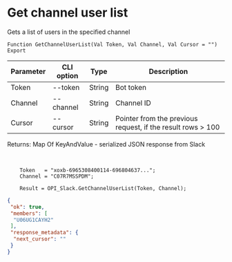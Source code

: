 ﻿---
sidebar_position: 2
---

# Get channel user list
 Gets a list of users in the specified channel



`Function GetChannelUserList(Val Token, Val Channel, Val Cursor = "") Export`

  | Parameter | CLI option | Type | Description |
  |-|-|-|-|
  | Token | --token | String | Bot token |
  | Channel | --channel | String | Channel ID |
  | Cursor | --cursor | String | Pointer from the previous request, if the result rows > 100 |

  
  Returns:  Map Of KeyAndValue - serialized JSON response from Slack

<br/>




```bsl title="Code example"
    Token   = "xoxb-6965308400114-696804637...";
    Channel = "C07R7MSSPDM";

    Result = OPI_Slack.GetChannelUserList(Token, Channel);
```
 



```json title="Result"
{
 "ok": true,
 "members": [
  "U06UG1CAYH2"
 ],
 "response_metadata": {
  "next_cursor": ""
 }
}
```
